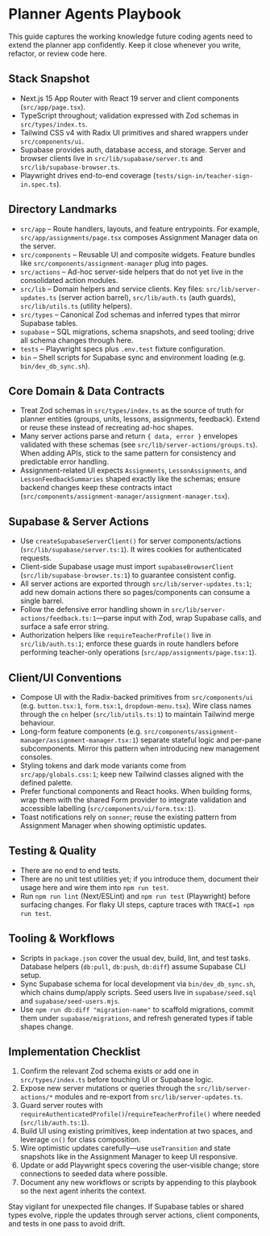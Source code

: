 # Planner Agents Playbook

This guide captures the working knowledge future coding agents need to extend the planner app confidently. Keep it close whenever you write, refactor, or review code here.

## Stack Snapshot
- Next.js 15 App Router with React 19 server and client components (`src/app/page.tsx`).
- TypeScript throughout; validation expressed with Zod schemas in `src/types/index.ts`.
- Tailwind CSS v4 with Radix UI primitives and shared wrappers under `src/components/ui`.
- Supabase provides auth, database access, and storage. Server and browser clients live in `src/lib/supabase/server.ts` and `src/lib/supabase-browser.ts`.
- Playwright drives end-to-end coverage (`tests/sign-in/teacher-sign-in.spec.ts`).

## Directory Landmarks
- `src/app` – Route handlers, layouts, and feature entrypoints. For example, `src/app/assignments/page.tsx` composes Assignment Manager data on the server.
- `src/components` – Reusable UI and composite widgets. Feature bundles like `src/components/assignment-manager` plug into pages.
- `src/actions` – Ad-hoc server-side helpers that do not yet live in the consolidated action modules.
- `src/lib` – Domain helpers and service clients. Key files: `src/lib/server-updates.ts` (server action barrel), `src/lib/auth.ts` (auth guards), `src/lib/utils.ts` (utility helpers).
- `src/types` – Canonical Zod schemas and inferred types that mirror Supabase tables.
- `supabase` – SQL migrations, schema snapshots, and seed tooling; drive all schema changes through here.
- `tests` – Playwright specs plus `.env.test` fixture configuration.
- `bin` – Shell scripts for Supabase sync and environment loading (e.g. `bin/dev_db_sync.sh`).

## Core Domain & Data Contracts
- Treat Zod schemas in `src/types/index.ts` as the source of truth for planner entities (groups, units, lessons, assignments, feedback). Extend or reuse these instead of recreating ad-hoc shapes.
- Many server actions parse and return `{ data, error }` envelopes validated with these schemas (see `src/lib/server-actions/groups.ts`). When adding APIs, stick to the same pattern for consistency and predictable error handling.
- Assignment-related UI expects `Assignments`, `LessonAssignments`, and `LessonFeedbackSummaries` shaped exactly like the schemas; ensure backend changes keep these contracts intact (`src/components/assignment-manager/assignment-manager.tsx`).

## Supabase & Server Actions
- Use `createSupabaseServerClient()` for server components/actions (`src/lib/supabase/server.ts:1`). It wires cookies for authenticated requests.
- Client-side Supabase usage must import `supabaseBrowserClient` (`src/lib/supabase-browser.ts:1`) to guarantee consistent config.
- All server actions are exported through `src/lib/server-updates.ts:1`; add new domain actions there so pages/components can consume a single barrel.
- Follow the defensive error handling shown in `src/lib/server-actions/feedback.ts:1`—parse input with Zod, wrap Supabase calls, and surface a safe error string.
- Authorization helpers like `requireTeacherProfile()` live in `src/lib/auth.ts:1`; enforce these guards in route handlers before performing teacher-only operations (`src/app/assignments/page.tsx:1`).

## Client/UI Conventions
- Compose UI with the Radix-backed primitives from `src/components/ui` (e.g. `button.tsx:1`, `form.tsx:1`, `dropdown-menu.tsx`). Wire class names through the `cn` helper (`src/lib/utils.ts:1`) to maintain Tailwind merge behaviour.
- Long-form feature components (e.g. `src/components/assignment-manager/assignment-manager.tsx:1`) separate stateful logic and per-pane subcomponents. Mirror this pattern when introducing new management consoles.
- Styling tokens and dark mode variants come from `src/app/globals.css:1`; keep new Tailwind classes aligned with the defined palette.
- Prefer functional components and React hooks. When building forms, wrap them with the shared Form provider to integrate validation and accessible labelling (`src/components/ui/form.tsx:1`).
- Toast notifications rely on `sonner`; reuse the existing pattern from Assignment Manager when showing optimistic updates.

## Testing & Quality
- There are no end to end tests.
- There are no unit test utilities yet; if you introduce them, document their usage here and wire them into `npm run test`.
- Run `npm run lint` (Next/ESLint) and `npm run test` (Playwright) before surfacing changes. For flaky UI steps, capture traces with `TRACE=1 npm run test`.

## Tooling & Workflows
- Scripts in `package.json` cover the usual dev, build, lint, and test tasks. Database helpers (`db:pull`, `db:push`, `db:diff`) assume Supabase CLI setup.
- Sync Supabase schema for local development via `bin/dev_db_sync.sh`, which chains dump/apply scripts. Seed users live in `supabase/seed.sql` and `supabase/seed-users.mjs`.
- Use `npm run db:diff "migration-name"` to scaffold migrations, commit them under `supabase/migrations`, and refresh generated types if table shapes change.

## Implementation Checklist
1. Confirm the relevant Zod schema exists or add one in `src/types/index.ts` before touching UI or Supabase logic.
2. Expose new server mutations or queries through the `src/lib/server-actions/*` modules and re-export from `src/lib/server-updates.ts`.
3. Guard server routes with `requireAuthenticatedProfile()`/`requireTeacherProfile()` where needed (`src/lib/auth.ts:1`).
4. Build UI using existing primitives, keep indentation at two spaces, and leverage `cn()` for class composition.
5. Wire optimistic updates carefully—use `useTransition` and state snapshots like in the Assignment Manager to keep UI responsive.
6. Update or add Playwright specs covering the user-visible change; store connections to seeded data where possible.
7. Document any new workflows or scripts by appending to this playbook so the next agent inherits the context.

Stay vigilant for unexpected file changes. If Supabase tables or shared types evolve, ripple the updates through server actions, client components, and tests in one pass to avoid drift.
